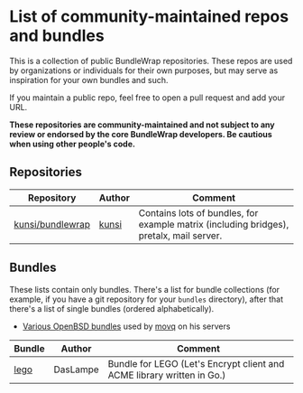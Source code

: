 # List of community-maintained repos and bundles

This is a collection of public BundleWrap repositories. These repos are used by organizations or individuals for their own purposes, but may serve as inspiration for your own bundles and such.

If you maintain a public repo, feel free to open a pull request and add your URL.

**These repositories are community-maintained and not subject to any review or endorsed by the core BundleWrap developers. Be cautious when using other people's code.**

## Repositories

Repository | Author | Comment
-----------|--------|--------
[kunsi/bundlewrap](https://git.franzi.business/kunsi/bundlewrap/) | [kunsi](https://franzi.business/) | Contains lots of bundles, for example matrix (including bridges), pretalx, mail server.

## Bundles

These lists contain only bundles. There's a list for bundle collections (for example, if you have a git repository for your `bundles` directory), after that there's a list of single bundles (ordered alphabetically).

- [Various OpenBSD bundles](https://uninformativ.de/git/bw-bundles) used by [movq](https://uninformativ.de) on his servers

Bundle | Author | Comment
-------|--------|--------
[lego](https://github.com/DasLampe/bw.bundle.lego) | DasLampe | Bundle for LEGO (Let's Encrypt client and ACME library written in Go.)
